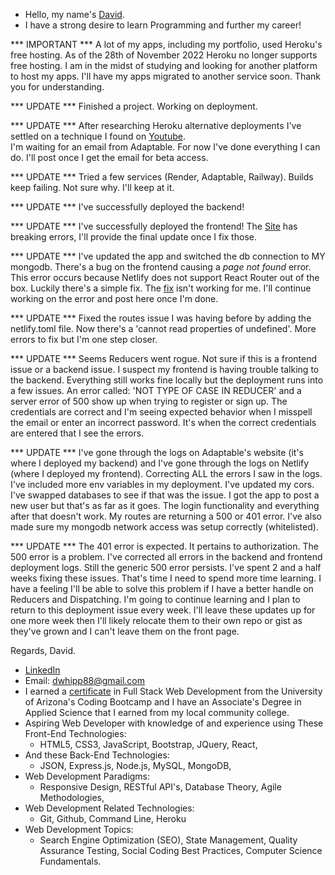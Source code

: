 - Hello, my name's [David](https://www.linkedin.com/in/david-w-079841213/).
- I have a strong desire to learn Programming and further my career!


*** IMPORTANT ***
A lot of my apps, including my portfolio, used Heroku's free hosting.
As of the 28th of November 2022 Heroku no longer supports free hosting.
I am in the midst of studying and looking for another platform to host my apps.
I'll have my apps migrated to another service soon.
Thank you for understanding.

*** UPDATE ***
Finished a project. Working on deployment.

*** UPDATE *** 
After researching Heroku alternative deployments I've settled on a technique I found on [Youtube](https://www.youtube.com/watch?v=l1CYFQ1F9N8). \
I'm waiting for an email from Adaptable. For now I've done everything I can do. I'll post once I get the email for beta access.

*** UPDATE ***
Tried a few services (Render, Adaptable, Railway). Builds keep failing. Not sure why. I'll keep at it.

*** UPDATE ***
I've successfully deployed the backend!

*** UPDATE ***
I've successfully deployed the frontend!
The [Site](https://startling-sorbet-ade77f.netlify.app/) has breaking errors, I'll provide the final update once I fix those.

*** UPDATE ***
I've updated the app and switched the db connection to MY mongodb. There's a bug on the frontend causing a *page not found* error.
This error occurs because Netlify does not support React Router out of the box. Luckily there's a simple fix. The [fix](https://www.freecodecamp.org/news/how-to-deploy-a-routed-react-app-to-netlify/) isn't working for me.
I'll continue working on the error and post here once I'm done.

*** UPDATE ***
Fixed the routes issue I was having before by adding the netlify.toml file. Now there's a 'cannot read properties of undefined'. More errors to fix but I'm one step closer.

*** UPDATE ***
Seems Reducers went rogue. Not sure if this is a frontend issue or a backend issue. I suspect my frontend is having trouble talking to the backend. Everything still works fine locally but the deployment runs into a few issues. An error called: 'NOT TYPE OF CASE IN REDUCER' and a server error of 500 show up when trying to register or sign up. The credentials are correct and I'm seeing expected behavior when I misspell the email or enter an incorrect password. It's when the correct credentials are entered that I see the errors.

*** UPDATE ***
I've gone through the logs on Adaptable's website (it's where I deployed my backend) and I've gone through the logs on Netlify (where I deployed my frontend). Correcting ALL the errors I saw in the logs. I've included more env variables in my deployment. I've updated my cors. I've swapped databases to see if that was the issue. I got the app to post a new user but that's as far as it goes. The login functionality and everything after that doesn't work. My routes are returning a 500 or 401 error. I've also made sure my mongodb network access was setup correctly (whitelisted).

*** UPDATE ***
The 401 error is expected. It pertains to authorization. The 500 error is a problem. I've corrected all errors in the backend and frontend deployment logs. Still the generic 500 error persists. I've spent 2 and a half weeks fixing these issues. That's time I need to spend more time learning. I have a feeling I'll be able to solve this problem if I have a better handle on Reducers and Dispatching. I'm going to continue learning and I plan to return to this deployment issue every week. I'll leave these updates up for one more week then I'll likely relocate them to their own repo or gist as they've grown and I can't leave them on the front page.

Regards, 
David.

- [LinkedIn](https://www.linkedin.com/in/david-w-079841213/)
- Email: dwhipp88@gmail.com
- I earned a [certificate](https://arizona.badgr.com/public/assertions/gKrNffytTUe7WQTfPe3A7A) in Full Stack Web Development from the University of Arizona's Coding Bootcamp and I have an Associate's Degree in Applied Science that I earned from my local community college. 
- Aspiring Web Developer with knowledge of and experience using These Front-End Technologies:
  - HTML5, CSS3, JavaScript, Bootstrap, JQuery, React,
- And these Back-End Technologies:
  - JSON, Express.js, Node.js, MySQL, MongoDB, 
- Web Development Paradigms:
  - Responsive Design, RESTful API's, Database Theory, Agile Methodologies,
- Web Development Related Technologies:
  - Git, Github, Command Line, Heroku 
- Web Development Topics: 
  - Search Engine Optimization (SEO), State Management, Quality Assurance Testing, Social Coding Best Practices, Computer Science Fundamentals.

<!---
D-Whipp/D-Whipp is a ✨ special ✨ repository because its `README.md` (this file) appears on your GitHub profile.
You can click the Preview link to take a look at your changes.
--->
